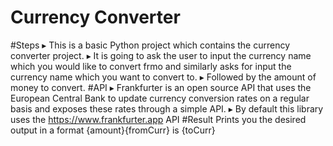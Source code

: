 # Currency Converter
#Steps
▸ This is a basic Python project which contains the currency converter project.
▸ It is going to ask the user to input the currency name which you would like to convert frmo and similarly asks for input the currency name which you want to convert to.
▸ Followed by the amount of money to convert.
#API
▸ Frankfurter is an open source API that uses the European Central Bank to update currency conversion rates on a regular basis and exposes these rates through a simple API.
▸ By default this library uses the https://www.frankfurter.app API
#Result
Prints you the desired output in a format {amount}{fromCurr} is {toCurr}
